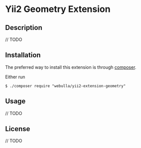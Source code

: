 Yii2 Geometry Extension
===========

## Description

// TODO

## Installation

The preferred way to install this extension is through [composer](http://getcomposer.org/download/).

Either run

```
$ ./composer require "webulla/yii2-extension-geometry"
```

## Usage

// TODO

## License

// TODO